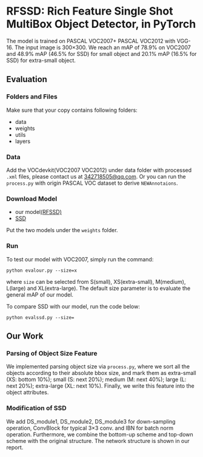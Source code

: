 # RFSSD: Rich Feature Single Shot MultiBox Object Detector, in PyTorch
The model is trained on PASCAL VOC2007+ PASCAL VOC2012 with VGG-16. The input image is 300×300. We reach an mAP of 78.9% on VOC2007 and 48.9% mAP (46.5% for SSD) for small object and 20.1% mAP (16.5% for SSD) for extra-small object.


## Evaluation
### Folders and Files
Make sure that your copy contains following folders:
- data
- weights
- utils
- layers

### Data
Add the VOCdevkit(VOC2007 VOC2012) under data folder with processed ```.xml``` files, please contact us at <342718505@qq.com>. Or you can run the ```process.py```  with origin PASCAL VOC dataset to derive ```NEWAnnotaions```.

### Download Model
- our model[(RFSSD)](https://jbox.sjtu.edu.cn/l/I510eA)
- [SSD](https://jbox.sjtu.edu.cn/l/71Ke24)

Put the two models under the ```weights``` folder.
### Run
To test our model with VOC2007, simply run the command:

```shell
python evalour.py --size=x
```
where ```size``` can be selected from S(small), XS(extra-small), M(medium), L(large) and XL(extra-large). The default size parameter is to evaluate the general mAP of our model.

To compare SSD with our model, run the code below:

```shell
python evalssd.py --size=
```

## Our Work

### Parsing of Object Size Feature
We implemented parsing object size via ```process.py```, where we sort all the objects according to their absolute bbox size, and mark them as extra-small (XS: bottom 10%); small (S: next 20%);
medium (M: next 40%); large (L: next 20%); extra-large (XL: next 10%). Finally, we write this feature into the object attributes.

### Modification of SSD
We add DS_module1, DS_module2, DS_module3 for down-sampling operation, ConvBlock for typical 3×3 conv. and IBN for batch norm operation. Furthermore, we combine the bottom-up scheme and top-down scheme with the original structure. The network structure is shown in our report. 
